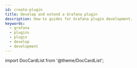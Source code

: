 ```yaml
---
id: create-plugin
title: Develop and extend a Grafana plugin
description: How-to guides for Grafana plugin development.
keywords:
  - grafana
  - plugins
  - plugin
  - develop
  - development
---
```


import DocCardList from '@theme/DocCardList';

<DocCardList />
